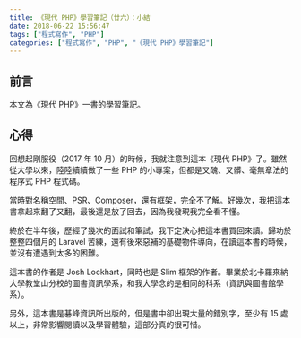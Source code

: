 ```yaml
---
title: 《現代 PHP》學習筆記（廿六）：小結
date: 2018-06-22 15:56:47
tags: ["程式寫作", "PHP"]
categories: ["程式寫作", "PHP", "《現代 PHP》學習筆記"]
---
```


## 前言
本文為《現代 PHP》一書的學習筆記。

## 心得
回想起剛服役（2017 年 10 月）的時候，我就注意到這本《現代 PHP》了。雖然從大學以來，陸陸續續做了一些 PHP 的小專案，但都是又醜、又髒、毫無章法的程序式 PHP 程式碼。

當時對名稱空間、PSR、Composer，還有框架，完全不了解。好幾次，我把這本書拿起來翻了又翻，最後還是放了回去，因為我發現我完全看不懂。

終於在半年後，歷經了幾次的面試和筆試，我下定決心把這本書買回來讀。歸功於整整四個月的 Laravel 苦練，還有後來惡補的基礎物件導向，在讀這本書的時候，並沒有遭遇到太多的困難。

這本書的作者是 Josh Lockhart，同時也是 Slim 框架的作者。畢業於北卡羅來納大學教堂山分校的圖書資訊學系，和我大學念的是相同的科系（資訊與圖書館學系）。

另外，這本書是碁峰資訊所出版的，但是書中卻出現大量的錯別字，至少有 15 處以上，非常影響閱讀以及學習體驗，這部分真的很可惜。
